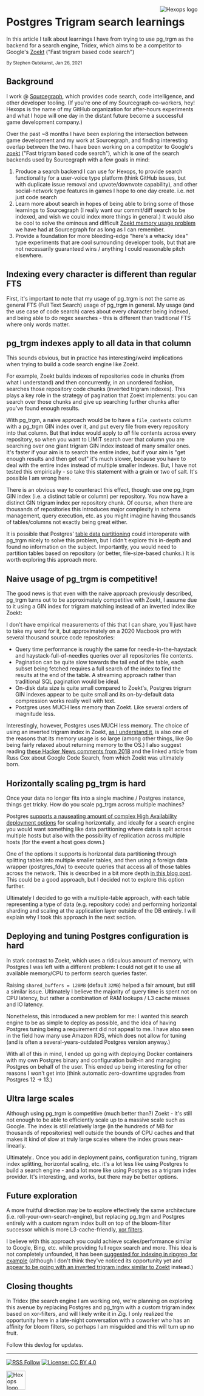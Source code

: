 <a href="https://hexops.com"><img align="right" alt="Hexops logo" src="https://raw.githubusercontent.com/hexops/media/main/readme.svg"></a>

# Postgres Trigram search learnings

In this article I talk about learnings I have from trying to use pg_trgm as the backend for a search engine, Tridex, which aims to be a competitor to Google's [Zoekt](https://github.com/google/zoekt) ("Fast trigram based code search")

<small align="right">By Stephen Gutekanst, Jan 26, 2021</small>

## Background

I work @ [Sourcegraph](https://sourcegraph.com), which provides code search, code intelligence, and other developer tooling. (If you're one of my Sourcegraph co-workers, hey! Hexops is the name of my GitHub organization for after-hours experiments and what I hope will one day in the distant future become a successful game development company.)

Over the past ~8 months I have been exploring the intersection between game development and my work at Sourcegraph, and finding interesting overlap between the two. I have been working on a competitor to Google's [zoekt](https://github.com/google/zoekt) ("Fast trigram based code search"), which is one of the search backends used by Sourcegraph with a few goals in mind:

1. Produce a search backend I can use for Hexops, to provide search functionality for a user-voice type platform (think GitHub issues, but with duplicate issue removal and upvote/downvote capability), and other social-network type features in games I hope to one day create. i.e. not just code search
2. Learn more about search in hopes of being able to bring some of those learnings to Sourcegraph (I really want our commit/diff search to be indexed, and wish we could index more things in general.) It would also be cool to solve the ominous and difficult [Zoekt memory usage problem](https://github.com/google/zoekt/issues/86) we have had at Sourcegraph for as long as I can remember.
3. Provide a foundation for more bleeding-edge "here's a whacky idea" type experiments that are cool surrounding developer tools, but that are not necessarily guaranteed wins / anything I could reasonable pitch elsewhere.

## Indexing every character is different than regular FTS

First, it's important to note that my usage of pg_trgm is not the same as general FTS (Full Text Search) usage of pg_trgm in general. My usage (and the use case of code search) cares about every character being indexed, and being able to do regex searches - this is different than traditional FTS where only words matter.

## pg_trgm indexes apply to all data in that column

This sounds obvious, but in practice has interesting/weird implications when trying to build a code search engine like Zoekt.

For example, Zoekt builds indexes of repositories code in chunks (from what I understand) and then concurrently, in an unordered fashion, searches those repository code chunks (inverted trigram indexes). This plays a key role in the strategy of pagination that Zoekt implements: you can search over those chunks and give up searching further chunks after you've found enough results.

With pg_trgm, a naive approach would be to have a `file_contents` column with a pg_trgm GIN index over it, and put every file from every repository into that column. But that index would apply to _all_ file contents across every repository, so when you want to LIMIT search over that column you are searching over one giant trigram GIN index instead of many smaller ones. It's faster if your aim is to search the entire index, but if your aim is "get enough results and then get out" it's much slower, because you have to deal with the entire index instead of multiple smaller indexes. But, I have not tested this empirically - so take this statement with a grain or two of salt. It's possible I am wrong here.

There is an obvious way to counteract this effect, though: use one pg_trgm GIN index (i.e. a distinct table or column) per repository. You now have a distinct GIN trigram index per repository chunk. Of course, when there are thousands of repositories this introduces major complexity in schema management, query execution, etc. as you might imagine having thousands of tables/columns not exactly being great either.

It is possible that Postgres' [table data partitioning](https://www.postgresql.org/docs/10/ddl-partitioning.html) could interoperate with pg_trgm nicely to solve this problem, but I didn't explore this in-depth and found no information on the subject. Importantly, you would need to partition tables based on repository (or better, file-size-based chunks.) It is worth exploring this approach more.

## Naive usage of pg_trgm is competitive!

The good news is that even with the naive approach previously described, pg_trgm turns out to be approximately competitive with Zoekt, I assume due to it using a GIN index for trigram matching instead of an inverted index like Zoekt:

I don't have empirical measurements of this that I can share, you'll just have to take my word for it, but approximately on a 2020 Macbook pro with several thousand source code repositories:

* Query time performance is roughly the same for needle-in-the-haystack and haystack-full-of-needles queries over all repositories file contents.
* Pagination can be quite slow towards the tail end of the table, each subset being fetched requires a full search of the index to find the results at the end of the table. A streaming approach rather than traditional SQL pagination would be ideal.
* On-disk data size is quite small compared to Zoekt's, Postgres trigram GIN indexes appear to be quite small and its on-by-default data compression works really well with text.
* Postgres uses MUCH less memory than Zoekt. Like several orders of magnitude less.

Interestingly, however, Postgres uses MUCH less memory. The choice of using an inverted trigram index in Zoekt, [as I understand it](https://github.com/google/zoekt/issues/86), is also one of the reasons that its memory usage is so large (among other things, like Go being fairly relaxed about returning memory to the OS.) I also suggest reading [these Hacker News comments from 2018](https://news.ycombinator.com/item?id=18584294) and the linked article from Russ Cox about Google Code Search, from which Zoekt was ultimately born.

## Horizontally scaling pg_trgm is hard

Once your data no longer fits into a single machine / Postgres instance, things get tricky. How do you scale pg_trgm across multiple machines?

Postgres [supports a nauseating amount of complex High Availability deployment options](https://www.postgresql.org/docs/current/high-availability.html) for scaling horizontally, and ideally for a search engine you would want something like data partitioning where data is split across multiple hosts but also with the possibility of replication across multiple hosts (for the event a host goes down.)

One of the options it supports is horizontal data partitioning through splitting tables into multiple smaller tables, and then using a foreign data wrapper (postgres_fdw) to execute queries that access all of those tables across the network. This is described in a bit more depth [in this blog post](https://www.highgo.ca/2019/08/08/horizontal-scalability-with-sharding-in-postgresql-where-it-is-going-part-2-of-3/). This could be a good approach, but I decided not to explore this option further.

Ultimately I decided to go with a multiple-table approach, with each table representing a type of data (e.g. repository code) and performing horizontal sharding and scaling at the application layer outside of the DB entirely. I will explain why I took this approach in the next section.

## Deploying and tuning Postgres configuration is hard

In stark contrast to Zoekt, which uses a ridiculous amount of memory, with Postgres I was left with a different problem: I could not get it to use all available memory/CPU to perform search queries faster.

Raising `shared_buffers = 128MB` (default `32MB`) helped a fair amount, but still a similar issue. Ultimately I believe the majority of query time is spent not on CPU latency, but rather a combination of RAM lookups / L3 cache misses and IO latency.

Nonetheless, this introduced a new problem for me: I wanted this search engine to be as simple to deploy as possible, and the idea of having Postgres tuning being a requirement did not appeal to me. I have also seen in the field how many use Amazon RDS, which does not allow for tuning (and is often a several-years-outdated Postgres version anyway.)

With all of this in mind, I ended up going with deploying Docker containers with my own Postgres binary and configuration built-in and managing Postgres on behalf of the user. This ended up being interesting for other reasons I won't get into (think automatic zero-downtime upgrades from Postgres 12 -> 13.)

## Ultra large scales

Although using pg_trgm is competitive (much better than?) Zoekt - it's still not enough to be able to efficiently scale up to a massive scale such as Google. The index is still relatively large (in the hundreds of MB for thousands of repositories) well outside the bounds of CPU caches and that makes it kind of slow at truly large scales where the index grows near-linearly.

Ultimately.. Once you add in deployment pains, configuration tuning, trigram index splitting, horizontal scaling, etc. it's a lot less like using Postgres to build a search engine - and a lot more like using Postgres as a trigram index provider. It's interesting, and works, but there may be better options.

## Future exploration

A more fruitful direction may be to explore effectively the same architecture (i.e. roll-your-own-search-engine), but replacing pg_trgm and Postgres entirely with a custom ngram index built on top of the bloom-filter successor which is more L3-cache-friendly, [xor filters](https://lemire.me/blog/2019/12/19/xor-filters-faster-and-smaller-than-bloom-filters/).

I believe with this approach you could achieve scales/performance similar to Google, Bing, etc. while providing full regex search and more. This idea is not completely unfounded, it has been [suggested for indexing in ripgrep, for example](https://github.com/BurntSushi/ripgrep/issues/1518) (although I don't think they've noticed its opportunity yet and [appear to be going with an inverted trigram index similar to Zoekt](https://github.com/BurntSushi/ripgrep/issues/1497) instead.)

## Closing thoughts

In Tridex (the search engine I am working on), we're planning on exploring this avenue by replacing Postgres and pg_trgm with a custom trigram index based on xor-filters, and will likely write it in Zig. I only realized the opportunity here in a late-night conversation with a coworker who has an affinity for bloom filters, so perhaps I am misguided and this will turn up no fruit.

Follow this devlog for updates.

---

[![RSS Follow](https://shields.io/badge/RSS-follow-green?logo=RSS)](https://github.com/hexops/devlog/commits/main.atom) [![License: CC BY 4.0](https://img.shields.io/badge/License-CC%20BY%204.0-lightgrey.svg)](https://creativecommons.org/licenses/by/4.0/)

<a href="https://hexops.com"><img height="50px" alt="Hexops logo" src="https://raw.githubusercontent.com/hexops/media/main/logo_whitebg.svg"></a>
